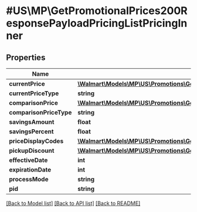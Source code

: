 # #US\MP\GetPromotionalPrices200ResponsePayloadPricingListPricingInner

## Properties

Name | Type | Description | Notes
------------ | ------------- | ------------- | -------------
**currentPrice** | [**\Walmart\Models\MP\US\Promotions\GetPromotionalPrices200ResponsePayloadPricingListPricingInnerCurrentPrice**](GetPromotionalPrices200ResponsePayloadPricingListPricingInnerCurrentPrice.md) |  |
**currentPriceType** | **string** |  |
**comparisonPrice** | [**\Walmart\Models\MP\US\Promotions\GetPromotionalPrices200ResponsePayloadPricingListPricingInnerCurrentPrice**](GetPromotionalPrices200ResponsePayloadPricingListPricingInnerCurrentPrice.md) |  | [optional]
**comparisonPriceType** | **string** |  | [optional]
**savingsAmount** | **float** |  | [optional]
**savingsPercent** | **float** |  | [optional]
**priceDisplayCodes** | [**\Walmart\Models\MP\US\Promotions\GetPromotionalPrices200ResponsePayloadPricingListPricingInnerPriceDisplayCodes**](GetPromotionalPrices200ResponsePayloadPricingListPricingInnerPriceDisplayCodes.md) |  | [optional]
**pickupDiscount** | [**\Walmart\Models\MP\US\Promotions\GetPromotionalPrices200ResponsePayloadPricingListPricingInnerPickupDiscount**](GetPromotionalPrices200ResponsePayloadPricingListPricingInnerPickupDiscount.md) |  | [optional]
**effectiveDate** | **int** |  | [optional]
**expirationDate** | **int** |  | [optional]
**processMode** | **string** |  | [optional]
**pid** | **string** |  | [optional]


[[Back to Model list]](../) [[Back to API list]](../../Api/US/MP) [[Back to README]](../../README.md)

